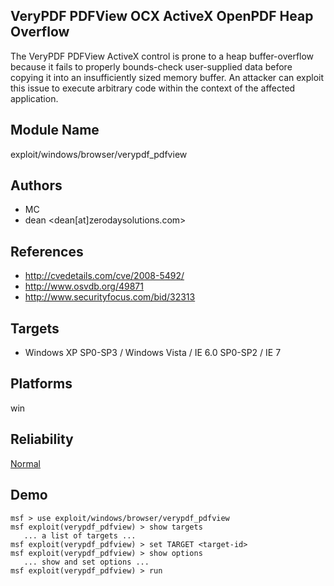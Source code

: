 ## VeryPDF PDFView OCX ActiveX OpenPDF Heap Overflow

The VeryPDF PDFView ActiveX control is prone to a heap 
buffer-overflow because it fails to properly bounds-check 
user-supplied data before copying it into an insufficiently 
sized memory buffer. An attacker can exploit this issue to 
execute arbitrary code within the context of the affected 
application.


## Module Name
exploit/windows/browser/verypdf_pdfview

## Authors
* MC
* dean <dean[at]zerodaysolutions.com>


## References
* http://cvedetails.com/cve/2008-5492/
* http://www.osvdb.org/49871
* http://www.securityfocus.com/bid/32313



## Targets
* Windows XP SP0-SP3 / Windows Vista / IE 6.0 SP0-SP2 / IE 7


## Platforms
win

## Reliability
[Normal](https://github.com/rapid7/metasploit-framework/wiki/Exploit-Ranking)

## Demo

```
msf > use exploit/windows/browser/verypdf_pdfview
msf exploit(verypdf_pdfview) > show targets
   ... a list of targets ...
msf exploit(verypdf_pdfview) > set TARGET <target-id>
msf exploit(verypdf_pdfview) > show options
   ... show and set options ...
msf exploit(verypdf_pdfview) > run
```
    
    